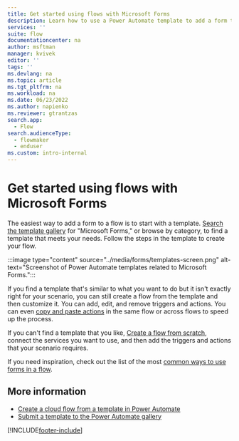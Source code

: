 ```yaml
---
title: Get started using flows with Microsoft Forms
description: Learn how to use a Power Automate template to add a form to a flow. 
services: ''
suite: flow
documentationcenter: na
author: msftman
manager: kvivek
editor: ''
tags: ''
ms.devlang: na
ms.topic: article
ms.tgt_pltfrm: na
ms.workload: na
ms.date: 06/23/2022
ms.author: napienko
ms.reviewer: gtrantzas
search.app: 
  - Flow
search.audienceType: 
  - flowmaker
  - enduser
ms.custom: intro-internal
---
```


# Get started using flows with Microsoft Forms

The easiest way to add a form to a flow is to start with a template. [Search the template gallery](https://make.powerautomate.com/templates/) for "Microsoft Forms," or browse by category, to find a template that meets your needs. Follow the steps in the template to create your flow.

:::image type="content" source="../media/forms/templates-screen.png" alt-text="Screenshot of Power Automate templates related to Microsoft Forms.":::

If you find a template that's similar to what you want to do but it isn't exactly right for your scenario, you can still create a flow from the template and then customize it. You can add, edit, and remove triggers and actions. You can even [copy and paste actions](/power-automate/multi-step-logic-flow#copy-and-paste-actions) in the same flow or across flows to speed up the process.

If you can't find a template that you like, [Create a flow from scratch](/power-automate/get-started-logic-flow), connect the services you want to use, and then add the triggers and actions that your scenario requires.

If you need inspiration, check out the list of the most [common ways to use forms in a flow](popular-scenarios.md).

## More information

- [Create a cloud flow from a template in Power Automate](../get-started-logic-template.md)
- [Submit a template to the Power Automate gallery](../publish-a-template.md)

[!INCLUDE[footer-include](../includes/footer-banner.md)]
